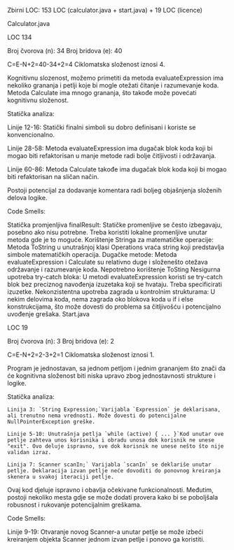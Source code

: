 Zbirni LOC: 153 LOC (calculator.java + start.java) + 19 LOC (licence)

Calculator.java

LOC 134

Broj čvorova (n): 34 Broj bridova (e): 40

C=E-N+2=40-34+2=4 Ciklomatska složenost iznosi 4.

Kognitivnu slozenost, možemo primetiti da metoda evaluateExpression ima nekoliko grananja i petlji koje bi mogle otežati čitanje i razumevanje koda. Metoda Calculate ima mnogo grananja, što takođe može povećati kognitivnu složenost.

Statička analiza:

Linije 12-16: Statički finalni simboli su dobro definisani i koriste se konvencionalno.

Linije 28-58: Metoda evaluateExpression ima dugačak blok koda koji bi mogao biti refaktorisan u manje metode radi bolje čitljivosti i održavanja.

Linije 60-86: Metoda Calculate takođe ima dugačak blok koda koji bi mogao biti refaktorisan na sličan način.

Postoji potencijal za dodavanje komentara radi boljeg objašnjenja složenih delova logike.

Code Smells:

Statička promjenljiva finalResult: Statičke promenljive se često izbegavaju, posebno ako nisu potrebne. Treba koristiti lokalne promenljive unutar metoda gde je to moguće.
Korištenje Stringa za matematičke operacije: Metoda ToString u unutrašnjoj klasi Operations vraća string koji predstavlja simbole matematičkih operacija.
Dugačke metode: Metoda evaluateExpression i Calculate su relativno duge i složenešto otežava održavanje i razumevanje koda.
Nepotrebno korištenje ToSting
Nesigurna upotreba try-catch bloka: U metodi evaluateExpression koristi se try-catch blok bez preciznog navođenja izuzetaka koji se hvataju. Treba specificirati izuzetke.
Nekonzistentna upotreba zagrada u kontrolnim strukturama: U nekim delovima koda, nema zagrada oko blokova koda u if i else konstrukcijama, što može dovesti do problema sa čitljivošću i potencijalno uvođenje grešaka.
Start.java

LOC 19

Broj čvorova (n): 3
Broj bridova (e): 2

C=E-N+2=2-3+2=1
Ciklomatska složenost iznosi 1.

Program je jednostavan, sa jednom petljom i jednim grananjem što znači da će kognitivna složenost biti niska upravo zbog jednostavnosti strukture i logike.

Statička analiza:

	Linija 3: `String Expression;`Varijabla `Expression` je deklarisana, ali trenutno nema vrednosti. Može dovesti do potencijalne NullPointerException greške.

	Linije 5-10: Unutrašnja petlja `while (active) { ... }`Kod unutar ove petlje zahteva unos korisnika i obradu unosa dok korisnik ne unese "exit". Ovo deluje ispravno, sve dok korisnik ne unese nešto što nije validan izraz.

	Linija 7: Scanner scanIn;` Varijabla `scanIn` se deklariše unutar petlje. Deklaracija izvan petlje neće dovoditi do ponovnog kreiranja skenera u svakoj iteraciji petlje.
Ovaj kod djeluje ispravno i obavlja očekivane funkcionalnosti. Međutim, postoji nekoliko mesta gdje se može dodati provera kako bi se poboljšala robusnost i rukovanje potencijalnim greškama.

Code Smells:

Linije 9-19: Otvaranje novog Scanner-a unutar petlje se može izbeći kreiranjem objekta Scanner jednom izvan petlje i ponovo ga koristiti.
